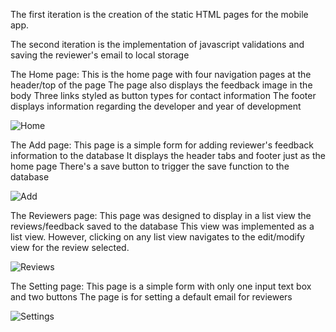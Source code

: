 The first iteration is the creation of the static HTML pages for the mobile app.

The second iteration is the implementation of javascript validations and saving the reviewer's email to local storage

The Home page: 
This is the home page with four navigation pages at the header/top of the page
The page also displays the feedback image in the body
Three links styled as button types for contact information
The footer displays information regarding the developer and year of development

![Home](https://github.com/Johnstanley1/MobileWebApp/assets/124546871/e807a170-9ae9-4667-9ad1-7bb9a240179c)

The Add page:
This page is a simple form for adding reviewer's feedback information to the database
It displays the header tabs and footer just as the home page
There's a save button to trigger the save function to the database

![Add](https://github.com/Johnstanley1/MobileWebApp/assets/124546871/67d79d02-0ef5-4ba4-94b9-9e2af521a182)

The Reviewers page:
This page was designed to display in a list view the reviews/feedback saved to the database
This view was implemented as a list view. However, clicking on any list view navigates to the edit/modify view for the review selected.

![Reviews](https://github.com/Johnstanley1/MobileWebApp/assets/124546871/dfe9de4a-54b7-4145-ae04-039d8dc790e2)

The Setting page:
This page is a simple form with only one input text box and two buttons
The page is for setting a default email for reviewers

![Settings](https://github.com/Johnstanley1/MobileWebApp/assets/124546871/4acb9dda-21da-4671-9064-f9d661e0d751)
